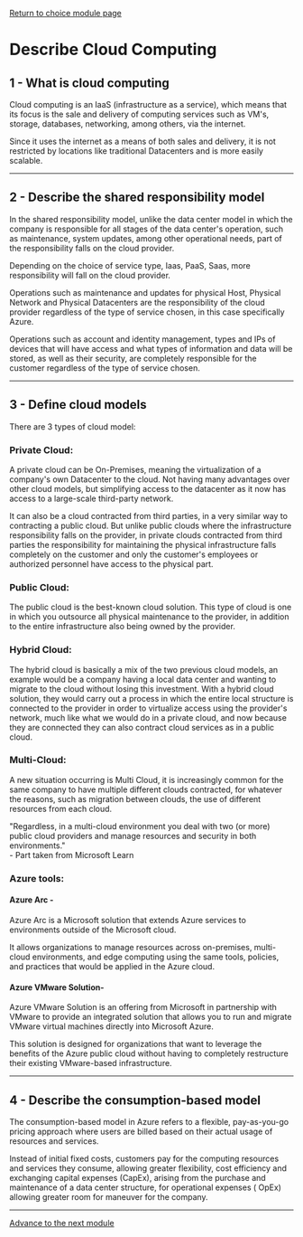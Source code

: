 [Return to choice module page](https://github.com/JeanM-Rebello/Az900-Summary/blob/main/docs/DescribeCloudConcepts/DescribeCloudConcepts.md)

# Describe Cloud Computing

## 1 - What is cloud computing

Cloud computing is an IaaS (infrastructure as a service), which means that its focus is the sale and delivery of computing services such as VM's, storage, databases, networking, among others, via the internet.

Since it uses the internet as a means of both sales and delivery, it is not restricted by locations like traditional Datacenters and is more easily scalable.

---------------------------

## 2 - Describe the shared responsibility model

In the shared responsibility model, unlike the data center model in which the company is responsible for all stages of the data center's operation, such as maintenance, system updates, among other operational needs, part of the responsibility falls on the cloud provider. 

Depending on the choice of service type, Iaas, PaaS, Saas, more responsibility will fall on the cloud provider. 

Operations such as maintenance and updates for physical Host, Physical Network and Physical Datacenters are the responsibility of the cloud provider regardless of the type of service chosen, in this case specifically Azure.

Operations such as account and identity management, types and IPs of devices that will have access and what types of information and data will be stored, as well as their security, are completely responsible for the customer regardless of the type of service chosen.

--------------------

## 3 - Define cloud models

There are 3 types of cloud model:

### Private Cloud:

A private cloud can be On-Premises, meaning the virtualization of a company's own Datacenter to the cloud. Not having many advantages over other cloud models, but simplifying access to the datacenter as it now has access to a large-scale third-party network.

It can also be a cloud contracted from third parties, in a very similar way to contracting a public cloud. But unlike public clouds where the infrastructure responsibility falls on the provider, in private clouds contracted from third parties the responsibility for maintaining the physical infrastructure falls completely on the customer and only the customer's employees or authorized personnel have access to the physical part.
<br>

### Public Cloud:

The public cloud is the best-known cloud solution. This type of cloud is one in which you outsource all physical maintenance to the provider, in addition to the entire infrastructure also being owned by the provider.
<br>

### Hybrid Cloud:

The hybrid cloud is basically a mix of the two previous cloud models, an example would be a company having a local data center and wanting to migrate to the cloud without losing this investment.
With a hybrid cloud solution, they would carry out a process in which the entire local structure is connected to the provider in order to virtualize access using the provider's network, much like what we would do in a private cloud, and now because they are connected they can also contract cloud services as in a public cloud.
<br>

### Multi-Cloud:

A new situation occurring is Multi Cloud, it is increasingly common for the same company to have multiple different clouds contracted, for whatever the reasons, such as migration between clouds, the use of different resources from each cloud.

"Regardless, in a multi-cloud environment you deal with two (or more) public cloud providers and manage resources and security in both environments." <br>- Part taken from Microsoft Learn
<br>

### Azure tools:

#### Azure Arc -
Azure Arc is a Microsoft solution that extends Azure services to environments outside of the Microsoft cloud. 

It allows organizations to manage resources across on-premises, multi-cloud environments, and edge computing using the same tools, policies, and practices that would be applied in the Azure cloud.

#### Azure VMware Solution-

Azure VMware Solution is an offering from Microsoft in partnership with VMware to provide an integrated solution that allows you to run and migrate VMware virtual machines directly into Microsoft Azure. 

This solution is designed for organizations that want to leverage the benefits of the Azure public cloud without having to completely restructure their existing VMware-based infrastructure.

----------------------------

## 4 - Describe the consumption-based model

The consumption-based model in Azure refers to a flexible, pay-as-you-go pricing approach where users are billed based on their actual usage of resources and services. 

Instead of initial fixed costs, customers pay for the computing resources and services they consume, allowing greater flexibility, cost efficiency and exchanging capital expenses (CapEx), arising from the purchase and maintenance of a data center structure, for operational expenses ( OpEx) allowing greater room for maneuver for the company.

-----------
[Advance to the next module](https://github.com/JeanM-Rebello/Az900-Summary/blob/main/docs/DescribeCloudConcepts/Modules/DescribeTheBenefitsOfUsingCloudServices.md)
